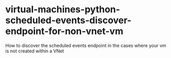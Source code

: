 # virtual-machines-python-scheduled-events-discover-endpoint-for-non-vnet-vm
How to discover the scheduled events endpoint in the cases where your vm is not created within a VNet
